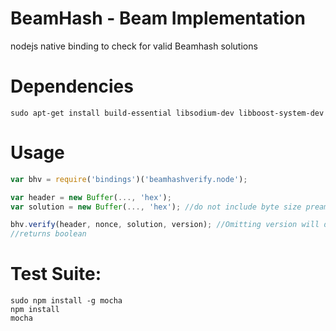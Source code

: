 # BeamHash - Beam Implementation
nodejs native binding to check for valid Beamhash solutions

# Dependencies
````
sudo apt-get install build-essential libsodium-dev libboost-system-dev
````

# Usage
````javascript
var bhv = require('bindings')('beamhashverify.node');

var header = new Buffer(..., 'hex');
var solution = new Buffer(..., 'hex'); //do not include byte size preamble "fd4005"

bhv.verify(header, nonce, solution, version); //Omitting version will default to BeamHashIII
//returns boolean
````

# Test Suite:
````
sudo npm install -g mocha
npm install
mocha
````

